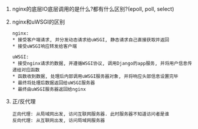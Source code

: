 1. nginx的底层IO底层调用的是什么?都有什么区别?(epoll, poll, select)

2. nginx和uWSGI的区别

   ```shell
   nginx: 
   * 接受客户端请求, 并分发动态请求给uWSGI, 静态请求自己直接获取并返回
   * 接受uWSGI响应转发给客户端
   
   uWSGI:
   * 接受nginx请求的数据, 并遵循WSGI协议, 调用Django的app服务, 并将用户信息传递给对应函数
   * 函数收到数据, 处理后内部调用uWSGI服务器对象, 并将响应头部信息设置完毕
   * 最终将处理后数据返回给uWSGI服务器
   * 最终由uWSGI服务器返回给nginx
   ```
   
3. 正/反代理

     ```shell
   正向代理: 从局域网出发, 访问互联网服务器. 此时服务器不知道访问者是谁
   反向代理: 从互联网出发, 访问局域网服务器
     ```

   

